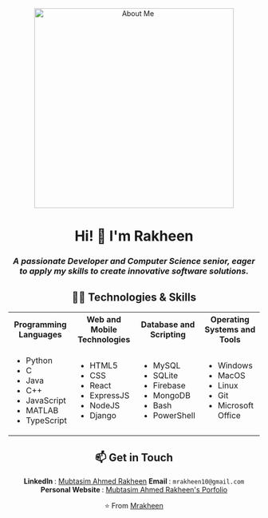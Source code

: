 <div align="center">
  <img src="https://github.com/user-attachments/assets/aed8df56-98fb-49f8-b540-e5c83f8de72d" alt="About Me" width="400"/>
  
  # Hi! 👋 I'm Rakheen 
  ### <i> A passionate Developer and Computer Science senior, eager to apply my skills to create innovative software solutions. </i>
  
  ## 👨‍💻 Technologies & Skills
  
  <table>
  <tr>
  <th>Programming Languages</th>
  <th>Web and Mobile Technologies</th>
  <th>Database and Scripting</th>
  <th>Operating Systems and Tools</th>
  </tr>
  <tr>
  <td>
  <ul>
  <li>Python</li>
  <li>C</li>
  <li>Java</li>
  <li>C++</li>
  <li>JavaScript</li>
  <li>MATLAB</li>
  <li>TypeScript</li>
  </ul>
  </td>
  <td>
  <ul>
  <li>HTML5</li>
  <li>CSS</li>
  <li>React</li>
  <li>ExpressJS</li>
  <li>NodeJS</li>
  <li>Django</li>
  </ul>
  </td>
  <td>
  <ul>
  <li>MySQL</li>
  <li>SQLite</li>
  <li>Firebase</li>
  <li>MongoDB</li>
  <li>Bash</li>
  <li>PowerShell</li>
  </ul>
  </td>
  <td>
  <ul>
  <li>Windows</li>
  <li>MacOS</li>
  <li>Linux</li>
  <li>Git</li>
  <li>Microsoft Office</li>
  </ul>
  </td>
  </tr>
  </table>
  
  ## 📫 Get in Touch
  
   <b> LinkedIn </b>: [Mubtasim Ahmed Rakheen](https://www.linkedin.com/in/mubtasim-ahmed-rakheen-8077a4203/)
   <b> Email </b>: `mrakheen10@gmail.com`
   <b> Personal Website </b>: [Mubtasim Ahmed Rakheen's Porfolio](https://mubtasimahmed-rakheen.my.canva.site/)
  
  <div align="center">
  
  ⭐️ From [Mrakheen](https://github.com/Mrakheen)
  
  </div>
</div>
